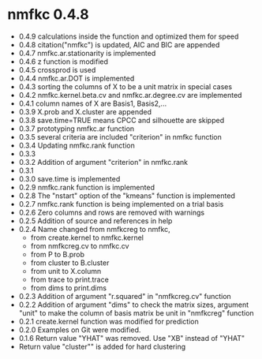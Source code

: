 # nmfkc 0.4.8
- 0.4.9 calculations inside the function and optimized them for speed 
- 0.4.8 citation("nmfkc") is updated, AIC and BIC are appended 
- 0.4.7 nmfkc.ar.stationarity is implemented
- 0.4.6 z function is modified
- 0.4.5 crossprod is used
- 0.4.4 nmfkc.ar.DOT is implemented
- 0.4.3 sorting the columns of X to be a unit matrix in special cases
- 0.4.2 nmfkc.kernel.beta.cv and nmfkc.ar.degree.cv are implemented
- 0.4.1 column names of X are Basis1, Basis2,...
- 0.3.9 X.prob and X.cluster are appended
- 0.3.8 save.time=TRUE means CPCC and silhouette are skipped
- 0.3.7 prototyping nmfkc.ar function 
- 0.3.5 several criteria are included "criterion" in nmfkc function
- 0.3.4 Updating nmfkc.rank function
- 0.3.3
- 0.3.2 Addition of argument "criterion" in nmfkc.rank
- 0.3.1    
- 0.3.0 save.time is implemented   
- 0.2.9 nmfkc.rank function is implemented
- 0.2.8 The "nstart" option of the "kmeans" function is implemented
- 0.2.7 nmfkc.rank function is being implemented on a trial basis
- 0.2.6 Zero columns and rows are removed with warnings
- 0.2.5 Addition of source and references in help
- 0.2.4 Name changed from nmfkcreg to nmfkc,
  - from create.kernel to nmfkc.kernel
  - from nmfkcreg.cv to nmfkc.cv
  - from P to B.prob
  - from cluster to B.cluster
  - from unit to X.column
  - from trace to print.trace
  - from dims to print.dims
- 0.2.3 Addition of argument "r.squared" in "nmfkcreg.cv" function
- 0.2.2 Addition of argument "dims" to check the matrix sizes, argument "unit" to make the column of basis matrix be unit in "nmfkcreg" function
- 0.2.1 create.kernel function was modified for prediction
- 0.2.0 Examples on Git were modified.
- 0.1.6 Return value "YHAT" was removed. Use "XB" instead of "YHAT"
- Return value "cluster"" is added for hard clustering
